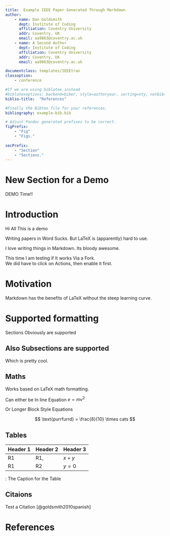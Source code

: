 ```yaml
---
title:  Example IEEE Paper Generated Through Markdown
author:
	- name: Dan Goldsmith
	  dept: Institute of Coding
	  affiliation: Coventry University
	  addr: Coventry, UK
	  email: aa9863@coventry.ac.uk
	- name: A Second Author
      dept: Institute of Coding
	  affiliation: Coventry University
	  addr: Coventry, UK
	  email: aa9863@coventry.ac.uk

documentclass: templates/IEEEtran
classoption:
	- conference

#If we are using biblatex instead
#biblatexoptions: backend=biber, style=authoryear, sorting=nty, natbib=true
biblio-title:  "References"

#Finally the Bibtex file for your references.
bibliography: example-bib.bib

# Adjust Pandoc generated prefixes to be correct.
figPrefix:
	- "Fig"
	- "Figs."
	
secPrefix:
	- "Section"
	- "Sections."
---
```


# New Section for a Demo

DEMO Time!!

# Introduction

Hi All This is a demo

Writing papers in Word Sucks.  But LaTeX is (apparently) hard to use.

I love writing things in Markdown.  Its bloody awesome.

This time I am testing if It works Via a Fork.  
We did have to click on Actions,  then enable it first.


 
# Motivation

Markdown has the benefits of LaTeX without the steep learning curve.

# Supported formatting

Sections Obviously are supported

## Also Subsections are supported

Which is pretty cool. 



## Maths

Works based on LaTeX math formatting.

Can either be In line Equation $e=mv^2$

Or Longer Block Style Equations

$$
\text{purrfurrd} = \frac{8}{10} \times cats
$$

## Tables

| Header 1 | Header 2 | Header 3 |
|----------|----------|----------|
| R1       | R1,      | $x+y$    |
| R1       | R2       | $y=0$    |

  : The Caption for the Table

## Citaions

Test a Citation [@goldsmith2010spanish]


# References
